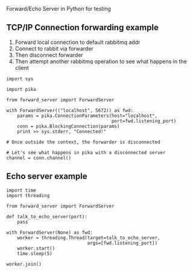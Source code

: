 Forward/Echo Server in Python for testing

## TCP/IP Connection forwarding example

1. Forward local connection to default rabbitmq addr
2. Connect to rabbit via forwarder
3. Then disconnect forwarder
4. Then attempt another rabbitmq operation to see what happens in the client

```
import sys

import pika

from forward_server import ForwardServer

with ForwardServer(("localhost", 5672)) as fwd:
    params = pika.ConnectionParameters(host="localhost",
                                       port=fwd.listening_port)
    conn = pika.BlockingConnection(params)
    print >> sys.stderr, "Connected!"

# Once outside the context, the forwarder is disconnected

# Let's see what happens in pika with a disconnected server
channel = conn.channel()
```

## Echo server example
```
import time
import threading

from forward_server import ForwardServer

def talk_to_echo_server(port):
    pass

with ForwardServer(None) as fwd:
    worker = threading.Thread(target=talk_to_echo_server,
                              args=[fwd.listening_port])
    worker.start()
    time.sleep(5)

worker.join()

```
